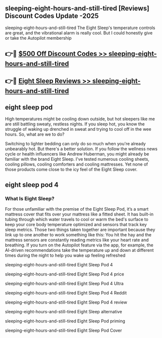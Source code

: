 ## sleeping-eight-hours-and-still-tired [Reviews​] Discount Codes Update -2025

sleeping-eight-hours-and-still-tired The Eight Sleep's temperature controls are great, and the vibrational alarm is really cool. But I could honestly give or take the Autopilot membership

## 👉🔴 [$500 Off Discount Codes >> sleeping-eight-hours-and-still-tired](http://download.freeplayer.one?title=sleeping-eight-hours-and-still-tired&ref=18-ES)

## 👉🔴 [Eight Sleep Reviews >> sleeping-eight-hours-and-still-tired](http://download.freeplayer.one?title=sleeping-eight-hours-and-still-tired&ref=18-ES)

## eight sleep pod

High temperatures might be cooling down outside, but hot sleepers like me are still battling sweaty, restless nights. If you sleep hot, you know the struggle of waking up drenched in sweat and trying to cool off in the wee hours. So, what are we to do?

Switching to lighter bedding can only do so much when you're already unbearably hot. But there's a better solution. If you follow the wellness news cycle or health influencers like Andrew Huberman, you might already be familiar with the brand Eight Sleep. I've tested numerous cooling sheets, cooling pillows, cooling comforters and cooling mattresses. Yet none of those products come close to the icy feel of the Eight Sleep cover.

## eight sleep pod 4

### What Is Eight Sleep?

For those unfamiliar with the premise of the Eight Sleep Pod, it’s a smart mattress cover that fits over your mattress like a fitted sheet. It has built-in tubing through which water travels to cool or warm the bed's surface to keep your core body temperature optimized and sensors that track key sleep metrics. Those two things taken together are important because they link up to one another to work something like this: You hit the hay and the mattress sensors are constantly reading metrics like your heart rate and breathing. If you turn on the Autopilot feature via the app, for example, the AI-driven recommendations take the temperature up and down at different times during the night to help you wake up feeling refreshed

sleeping-eight-hours-and-still-tired Eight Sleep Pod 4

sleeping-eight-hours-and-still-tired Eight Sleep Pod 4 price

sleeping-eight-hours-and-still-tired Eight Sleep Pod 4 Ultra

sleeping-eight-hours-and-still-tired Eight Sleep Pod 4 Reddit

sleeping-eight-hours-and-still-tired Eight Sleep Pod 4 review

sleeping-eight-hours-and-still-tired Eight Sleep alternative

sleeping-eight-hours-and-still-tired Eight Sleep Pod priming

sleeping-eight-hours-and-still-tired Eight Sleep Pod Cover